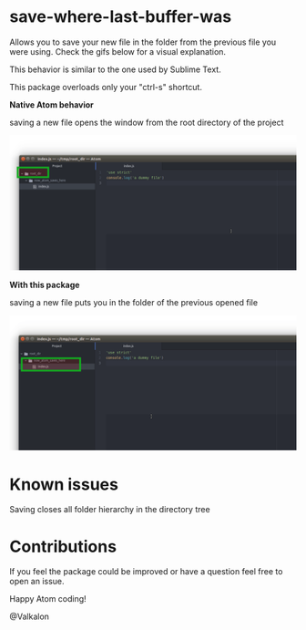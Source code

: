 # save-where-last-buffer-was

Allows you to save your new file in the folder from the previous file
you were using. Check the gifs below for a visual explanation.

This behavior is similar to the one used by Sublime Text.

This package overloads only your "ctrl-s" shortcut.

**Native Atom behavior**

saving a new file opens the window from the root directory of the project

![without package](https://raw.githubusercontent.com/valkalon/save-where-last-buffer-was/master/_images/atom_saves_in_root_dir_without_plugin.gif)


**With this package**

saving a new file puts you in the folder of the previous opened file

![with package](https://raw.githubusercontent.com/valkalon/save-where-last-buffer-was/master/_images/atom_saves_inside_the_dir_with_plugin.gif)

# Known issues

Saving closes all folder hierarchy in the directory tree

# Contributions

If you feel the package could be improved or have a question feel free to open an issue.

Happy Atom coding!

@Valkalon
